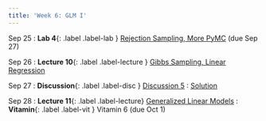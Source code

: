 ```yaml
---
title: 'Week 6: GLM I'
---
```


Sep 25
: **Lab 4**{: .label .label-lab } [Rejection Sampling, More PyMC](https://data102.datahub.berkeley.edu/hub/user-redirect/git-pull?repo=https%3A%2F%2Fgithub.com%2Fds-102%2Ffa23-materials&urlpath=lab%2Ftree%2Ffa23-materials%2Flab%2Flab04%2Flab04.ipynb&branch=main) (due Sep 27)

Sep 26
: **Lecture 10**{: .label .label-lecture } [Gibbs Sampling, Linear Regression](lecture/lec10)

Sep 27
: **Discussion**{: .label .label-disc } [Discussion 5](https://drive.google.com/file/d/1uWdP-ArSh2pklbBo14vz-7ffixBXmMxD/view?usp=sharing)
    : [Solution](https://drive.google.com/file/d/1FucFXdFlgQ0-TpPV21FmuipTZKHq8Mra/view?usp=sharing)

Sep 28
: **Lecture 11**{: .label .label-lecture} [Generalized Linear Models](lecture/lec11)
: **Vitamin**{: .label .label-vit } Vitamin 6 (due Oct 1)
